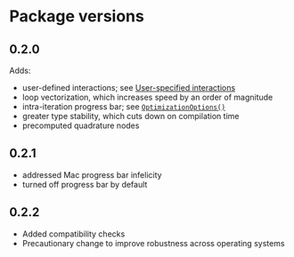 # Package versions


## 0.2.0

Adds:

* user-defined interactions; see [User-specified interactions](@ref)
* loop vectorization, which increases speed by an order of magnitude
* intra-iteration progress bar; see [`OptimizationOptions()`](@ref)
* greater type stability, which cuts down on compilation time
* precomputed quadrature nodes
  

## 0.2.1

* addressed Mac progress bar infelicity
* turned off progress bar by default


## 0.2.2

* Added compatibility checks
* Precautionary change to improve robustness across operating systems


